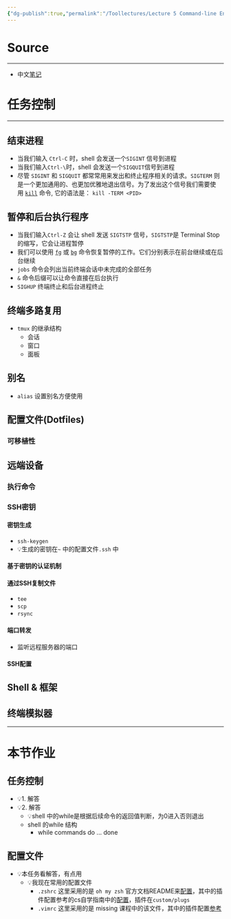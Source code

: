 ```yaml
---
{"dg-publish":true,"permalink":"/Toollectures/Lecture 5 Command-line Environment/","dgPassFrontmatter":true}
---
```



# Source
---
- 中文[笔记](https://missing-semester-cn.github.io/2020/command-line/)
# 任务控制
---
## 结束进程
- 当我们输入 `Ctrl-C` 时，shell 会发送一个`SIGINT` 信号到进程
- 当我们输入`Ctrl-\`时，shell 会发送一个`SIGQUIT`信号到进程
- 尽管 `SIGINT` 和 `SIGQUIT` 都常常用来发出和终止程序相关的请求。`SIGTERM` 则是一个更加通用的、也更加优雅地退出信号。为了发出这个信号我们需要使用 [`kill`](https://www.man7.org/linux/man-pages/man1/kill.1.html) 命令, 它的语法是： `kill -TERM <PID>`
## 暂停和后台执行程序
- 当我们输入`Ctrl-Z` 会让 shell 发送 `SIGTSTP` 信号，`SIGTSTP`是 Terminal Stop 的缩写，它会让进程暂停
- 我们可以使用 [`fg`](https://www.man7.org/linux/man-pages/man1/fg.1p.html) 或 [`bg`](http://man7.org/linux/man-pages/man1/bg.1p.html) 命令恢复暂停的工作。它们分别表示在前台继续或在后台继续
- `jobs` 命令会列出当前终端会话中未完成的全部任务
- `&` 命令后缀可以让命令直接在后台执行
- `SIGHUP` 终端终止和后台进程终止
## 终端多路复用
- `tmux` 的继承结构
	- 会话
	- 窗口
	- 面板
## 别名
- `alias` 设置别名方便使用
## 配置文件(Dotfiles)

### 可移植性
## 远端设备

### 执行命令

### SSH密钥

#### 密钥生成
- `ssh-keygen` 
- 💡生成的密钥在`~` 中的配置文件`.ssh` 中 
#### 基于密钥的认证机制
#### 通过SSH复制文件
- `tee`
- `scp` 
- `rsync`
#### 端口转发
- 监听远程服务器的端口
#### SSH配置
## Shell & 框架
## 终端模拟器
---
# 本节作业
## 任务控制
- 💡1. 解答
- 💡2. 解答
	- 💡shell 中的while是根据后续命令的返回值判断，为0进入否则退出
	- shell 的while 结构 
		- while commands do ... done
## 配置文件
- 💡本任务看解答，有点用
	- 💡我现在常用的配置文件
		- `.zshrc` 这里采用的是 `oh my zsh` 官方文档README来[配置](https://github.com/ohmyzsh/ohmyzsh)，其中的插件配置参考的cs自学指南中的[配置](https://sourabhbajaj.com/mac-setup/iTerm/zsh.html)，插件在`custom/plugs`
		- `.vimrc` 这里采用的是 missing 课程中的该文件，其中的插件配置[参考](https://www.cnblogs.com/zhaodehua/articles/15108744.html)